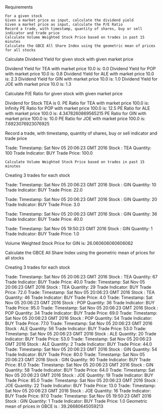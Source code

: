 

Requirements

    For a given stock
    Given a market price as input, calculate the dividend yield
    Given a market price as input, calculate the P/E Ratio
    Record a trade, with timestamp, quantity of shares, buy or sell indicator and trade price
    Calculate Volume Weighted Stock Price based on trades in past 15 minutes
    Calculate the GBCE All Share Index using the geometric mean of prices for all stocks

Calculate Dividend Yield for given stock with given market price 

Dividend Yield for TEA with market price 10.0 is: 0.0
Dividend Yield for POP with market price 10.0 is: 0.8
Dividend Yield for ALE with market price 10.0 is: 2.3
Dividend Yield for GIN with market price 10.0 is: 1.0
Dividend Yield for JOE with market price 10.0 is: 1.3


Calculate P/E Ratio for given stock with given market price 

Dividend for Stock TEA is 0.
PE Ratio for TEA with market price 100.0 is: Infinity
PE Ratio for POP with market price 100.0 is: 12.5
PE Ratio for ALE with market price 100.0 is: 4.3478260869565215
PE Ratio for GIN with market price 100.0 is: 10.0
PE Ratio for JOE with market price 100.0 is: 7.6923076923076925


Record a trade, with timestamp, quantity of shares, buy or sell indicator and trade price 

Trade:
    Timestamp: Sat Nov 05 20:06:23 GMT 2016
    Stock : TEA
    Quantity: 100
    Trade Indicator: BUY
    Trade Price: 100.0
    
    Calculate Volume Weighted Stock Price based on trades in past 15 minutes

Creating 3 trades for each stock

Trade:
    Timestamp: Sat Nov 05 20:06:23 GMT 2016
    Stock : GIN
    Quantity: 10
    Trade Indicator: BUY
    Trade Price: 22.0

Trade:
    Timestamp: Sat Nov 05 20:06:23 GMT 2016
    Stock : GIN
    Quantity: 20
    Trade Indicator: BUY
    Trade Price: 3.0

Trade:
    Timestamp: Sat Nov 05 20:06:23 GMT 2016
    Stock : GIN
    Quantity: 36
    Trade Indicator: BUY
    Trade Price: 40.0

Trade:
    Timestamp: Sat Nov 05 19:50:23 GMT 2016
    Stock : GIN
    Quantity: 1
    Trade Indicator: BUY
    Trade Price: 1.0

Volume Weighted Stock Price for GIN is: 26.060606060606062

Calculate the GBCE All Share Index using the geometric mean of prices for all stocks

Creating 3 trades for each stock

Trade:
    Timestamp: Sat Nov 05 20:06:23 GMT 2016
    Stock : TEA
    Quantity: 67
    Trade Indicator: BUY
    Trade Price: 40.0
Trade:
    Timestamp: Sat Nov 05 20:06:23 GMT 2016
    Stock : TEA
    Quantity: 29
    Trade Indicator: BUY
    Trade Price: 72.0
Trade:
    Timestamp: Sat Nov 05 20:06:23 GMT 2016
    Stock : TEA
    Quantity: 46
    Trade Indicator: BUY
    Trade Price: 4.0
Trade:
    Timestamp: Sat Nov 05 20:06:23 GMT 2016
    Stock : POP
    Quantity: 36
    Trade Indicator: BUY
    Trade Price: 95.0
Trade:
    Timestamp: Sat Nov 05 20:06:23 GMT 2016
    Stock : POP
    Quantity: 34
    Trade Indicator: BUY
    Trade Price: 69.0
Trade:
    Timestamp: Sat Nov 05 20:06:23 GMT 2016
    Stock : POP
    Quantity: 54
    Trade Indicator: BUY
    Trade Price: 77.0
Trade:
    Timestamp: Sat Nov 05 20:06:23 GMT 2016
    Stock : ALE
    Quantity: 56
    Trade Indicator: BUY
    Trade Price: 53.0
Trade:
    Timestamp: Sat Nov 05 20:06:23 GMT 2016
    Stock : ALE
    Quantity: 20
    Trade Indicator: BUY
    Trade Price: 53.0
Trade:
    Timestamp: Sat Nov 05 20:06:23 GMT 2016
    Stock : ALE
    Quantity: 2
    Trade Indicator: BUY
    Trade Price: 44.0
Trade:
    Timestamp: Sat Nov 05 20:06:23 GMT 2016
    Stock : GIN
    Quantity: 54
    Trade Indicator: BUY
    Trade Price: 80.0
Trade:
    Timestamp: Sat Nov 05 20:06:23 GMT 2016
    Stock : GIN
    Quantity: 90
    Trade Indicator: BUY
    Trade Price: 81.0
Trade:
    Timestamp: Sat Nov 05 20:06:23 GMT 2016
    Stock : GIN
    Quantity: 58
    Trade Indicator: BUY
    Trade Price: 64.0
Trade:
    Timestamp: Sat Nov 05 20:06:23 GMT 2016
    Stock : JOE
    Quantity: 19
    Trade Indicator: BUY
    Trade Price: 85.0
Trade:
    Timestamp: Sat Nov 05 20:06:23 GMT 2016
    Stock : JOE
    Quantity: 22
    Trade Indicator: BUY
    Trade Price: 13.0
Trade:
    Timestamp: Sat Nov 05 20:06:23 GMT 2016
    Stock : JOE
    Quantity: 16
    Trade Indicator: BUY
    Trade Price: 97.0
Trade:
    Timestamp: Sat Nov 05 19:50:23 GMT 2016
    Stock : GIN
    Quantity: 1
    Trade Indicator: BUY
    Trade Price: 1.0
Geometric mean of prices in GBCE is : 39.26680645059213
